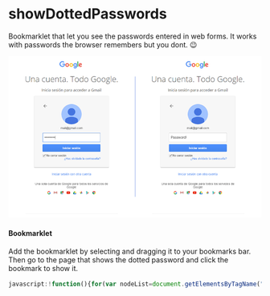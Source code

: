 # showDottedPasswords
Bookmarklet that let you see the passwords entered in web forms. It works with passwords the browser remembers but you dont. :wink:

![Dotted Password Example](gmail-example.png)

#### Bookmarklet
Add the bookmarklet by selecting and dragging it to your bookmarks bar. Then go to the page that shows the dotted password and click the bookmark to show it.

```javascript
javascript:!function(){for(var nodeList=document.getElementsByTagName("input"),iterator=0,node=null;node=nodeList[iterator++];)"password"==node.getAttribute("type")&&node.setAttribute("type","text");}();
```
